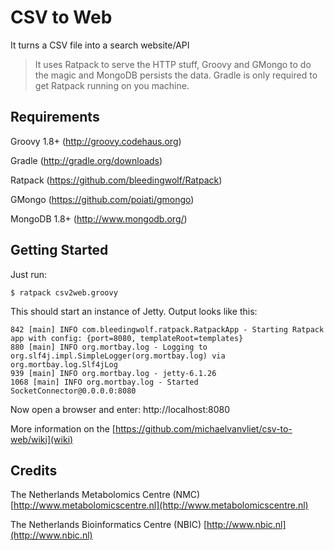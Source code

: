 CSV to Web
=================================

It turns a CSV file into a search website/API

> It uses Ratpack to serve the HTTP stuff, Groovy and GMongo to do the magic and MongoDB persists the data. Gradle is only required to get Ratpack running on you machine.

Requirements
------------
Groovy 1.8+ (http://groovy.codehaus.org)

Gradle (http://gradle.org/downloads)

Ratpack (https://github.com/bleedingwolf/Ratpack)

GMongo (https://github.com/poiati/gmongo)

MongoDB 1.8+ (http://www.mongodb.org/)


Getting Started
---------------

Just run:

	$ ratpack csv2web.groovy
	
This should start an instance of Jetty. Output looks like this:

	842 [main] INFO com.bleedingwolf.ratpack.RatpackApp - Starting Ratpack app with config: {port=8080, templateRoot=templates}
	880 [main] INFO org.mortbay.log - Logging to org.slf4j.impl.SimpleLogger(org.mortbay.log) via org.mortbay.log.Slf4jLog
	939 [main] INFO org.mortbay.log - jetty-6.1.26
	1068 [main] INFO org.mortbay.log - Started SocketConnector@0.0.0.0:8080
	
Now open a browser and enter: http://localhost:8080

More information on the [https://github.com/michaelvanvliet/csv-to-web/wiki](wiki)

Credits
-------

The Netherlands Metabolomics Centre (NMC) [http://www.metabolomicscentre.nl](http://www.metabolomicscentre.nl)

The Netherlands Bioinformatics Centre (NBIC) [http://www.nbic.nl](http://www.nbic.nl)

